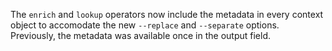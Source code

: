 The `enrich` and `lookup` operators now include the metadata in every context
object to accomodate the new `--replace` and `--separate` options. Previously,
the metadata was available once in the output field.
